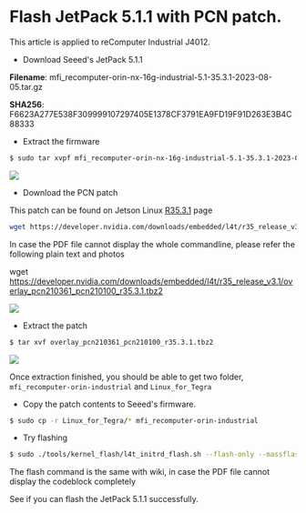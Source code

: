 # Flash JetPack 5.1.1 with PCN patch.

This article is applied to reComputer Industrial J4012.

+ Download Seeed's JetPack 5.1.1

**Filename**: mfi_recomputer-orin-nx-16g-industrial-5.1-35.3.1-2023-08-05.tar.gz

**SHA256**: F6623A277E538F309999107297405E1378CF3791EA9FD19F91D263E3B4C88333

+ Extract the firmware

```sh
$ sudo tar xvpf mfi_recomputer-orin-nx-16g-industrial-5.1-35.3.1-2023-08-05.tar.gz
```

<img class="h-auto mx-auto max-w-xl rounded-lg shadow-xl dark:shadow-gray-800" src="/img/temp/Extract_JetPack.png" />

+ Download the PCN patch

This patch can be found on Jetson Linux [R35.3.1](https://developer.nvidia.com/embedded/jetson-linux-r3531) page

```sh
wget https://developer.nvidia.com/downloads/embedded/l4t/r35_release_v3.1/overlay_pcn210361_pcn210100_r35.3.1.tbz2
```

In case the PDF file cannot display the whole commandline, please refer the following plain text and photos

wget https://developer.nvidia.com/downloads/embedded/l4t/r35_release_v3.1/overlay_pcn210361_pcn210100_r35.3.1.tbz2

<img class="h-auto mx-auto max-w-xl rounded-lg shadow-xl dark:shadow-gray-800" src="/img/temp/download_patch.png" />

+ Extract the patch

```sh
$ tar xvf overlay_pcn210361_pcn210100_r35.3.1.tbz2
```

<img class="h-auto mx-auto max-w-xl rounded-lg shadow-xl dark:shadow-gray-800" src="/img/temp/extract_pcn.png" />

Once extraction finished, you should be able to get two folder, `mfi_recomputer-orin-industrial` and `Linux_for_Tegra`

+ Copy the patch contents to Seeed's firmware.

```sh
$ sudo cp -r Linux_for_Tegra/* mfi_recomputer-orin-industrial
```

+ Try flashing

```sh
$ sudo ./tools/kernel_flash/l4t_initrd_flash.sh --flash-only --massflash 1 --network usb0 --showlogs
```

The flash command is the same with wiki, in case the PDF file cannot display the codeblock completely

See if you can flash the JetPack 5.1.1 successfully.

